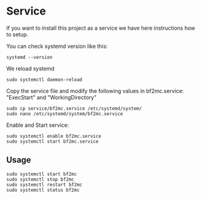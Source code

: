# Service

If you want to install this project as a service we have here instructions how to setup.

You can check systemd version like this:
```
systemd --version
```

We reload systemd
```
sudo systemctl daemon-reload
```

Copy the service file and modify the following values in bf2mc.service: "ExecStart" and "WorkingDirectory" 
```
sudo cp service/bf2mc.service /etc/systemd/system/
sudo nano /etc/systemd/system/bf2mc.service
```

Enable and Start service:
```
sudo systemctl enable bf2mc.service
sudo systemctl start bf2mc.service
```

## Usage

```
sudo systemctl start bf2mc
sudo systemctl stop bf2mc
sudo systemctl restart bf2mc
sudo systemctl status bf2mc
```
